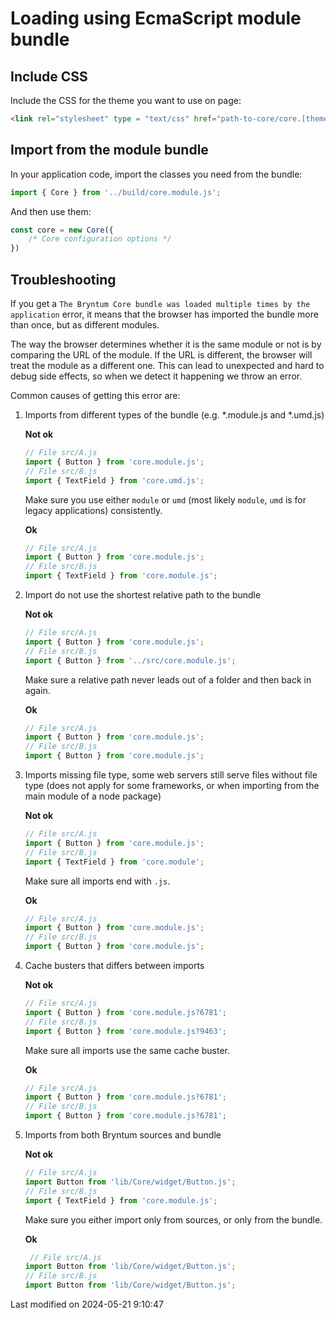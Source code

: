 # Loading using EcmaScript module bundle

## Include CSS

Include the CSS for the theme you want to use on page:

```html
<link rel="stylesheet" type = "text/css" href="path-to-core/core.[theme].css" data-bryntum-theme>
```

## Import from the module bundle

In your application code, import the classes you need from the bundle:

```javascript
import { Core } from '../build/core.module.js';
```

And then use them:

```javascript
const core = new Core({
    /* Core configuration options */
})
```

## Troubleshooting

If you get a `The Bryntum Core bundle was loaded multiple times by the application` error, it means that
the browser has imported the bundle more than once, but as different modules. 

The way the browser determines whether it is the same module or not is by comparing the URL of the module. If the URL is 
different, the browser will treat the module as a different one. This can lead to unexpected and hard to debug side
effects, so when we detect it happening we throw an error.

Common causes of getting this error are:

1. Imports from different types of the bundle (e.g. *.module.js and *.umd.js)

   **Not ok**

   ```javascript
   // File src/A.js
   import { Button } from 'core.module.js';
   // File src/B.js
   import { TextField } from 'core.umd.js';
   ```

   Make sure you use either `module` or `umd` (most likely `module`, `umd` is for legacy applications) consistently.

   **Ok**

   ```javascript
   // File src/A.js
   import { Button } from 'core.module.js';
   // File src/B.js
   import { TextField } from 'core.module.js';
   ```

2. Import do not use the shortest relative path to the bundle

   **Not ok**

   ```javascript
   // File src/A.js
   import { Button } from 'core.module.js';
   // File src/B.js
   import { Button } from '../src/core.module.js';
   ```

   Make sure a relative path never leads out of a folder and then back in again.

   **Ok**

   ```javascript
   // File src/A.js
   import { Button } from 'core.module.js';
   // File src/B.js
   import { Button } from 'core.module.js';
   ```

3. Imports missing file type, some web servers still serve files without file type (does not apply for some frameworks, 
   or when importing from the main module of a node package)

   **Not ok**

   ```javascript
   // File src/A.js
   import { Button } from 'core.module.js';
   // File src/B.js
   import { TextField } from 'core.module';
   ```

   Make sure all imports end with `.js`.

   **Ok**

   ```javascript
   // File src/A.js
   import { Button } from 'core.module.js';
   // File src/B.js
   import { Button } from 'core.module.js';
   ```

4. Cache busters that differs between imports

   **Not ok**

   ```javascript
   // File src/A.js
   import { Button } from 'core.module.js?6781';
   // File src/B.js
   import { Button } from 'core.module.js?9463';
   ```

   Make sure all imports use the same cache buster.

   **Ok**

   ```javascript
   // File src/A.js
   import { Button } from 'core.module.js?6781';
   // File src/B.js
   import { Button } from 'core.module.js?6781';
   ```

5. Imports from both Bryntum sources and bundle

   **Not ok**

   ```javascript
   // File src/A.js
   import Button from 'lib/Core/widget/Button.js';
   // File src/B.js
   import { TextField } from 'core.module.js';
   ```

   Make sure you either import only from sources, or only from the bundle.

   **Ok**

   ```javascript
    // File src/A.js
   import Button from 'lib/Core/widget/Button.js';
   // File src/B.js
   import Button from 'lib/Core/widget/Button.js';
   ```


<p class="last-modified">Last modified on 2024-05-21 9:10:47</p>